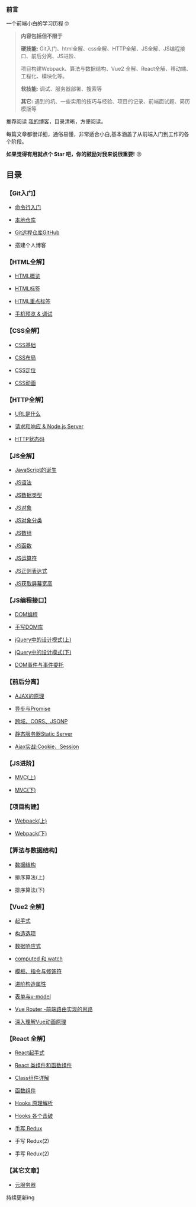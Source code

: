 <h3>前言</h3>

一个前端小白的学习历程 🤓

> **内容包括但不限于**
> 
> **硬技能:**
> Git入门、html全解、css全解、HTTP全解、JS全解、JS编程接口、前后分离、JS进阶、 
> 
> 项目构建Webpack、算法与数据结构、Vue2 全解、React全解、移动端、工程化、模块化等。
> 
> **软技能:** 调试、服务器部署、搜索等
> 
> **其它:** 遇到的坑、一些实用的技巧与经验、项目的记录、前端面试题、简历模版等

推荐阅读 [我的博客](https://lixueqin-4119.xyz/docs/example-doc/)，目录清晰，方便阅读。

每篇文章都很详细，通俗易懂，非常适合小白,基本涵盖了从前端入门到工作的各个阶段。


**如果觉得有用就点个 Star 吧，你的鼓励对我来说很重要!** 😜

<h2>目录</h2>

<h3>【Git入门】</h3>

* [命令行入门](https://github.com/lixueqin-4119/blog/blob/master/%E3%80%90Git%E5%85%A5%E9%97%A8%E3%80%91/%E7%90%86%E8%AE%BA/Git-%E5%91%BD%E4%BB%A4%E8%A1%8C%E5%85%A5%E9%97%A8.md)


* [本地仓库](https://github.com/lixueqin-4119/blog/blob/master/%E3%80%90Git%E5%85%A5%E9%97%A8%E3%80%91/%E7%90%86%E8%AE%BA/Git%E5%85%A5%E9%97%A8-%E6%9C%AC%E5%9C%B0%E4%BB%93%E5%BA%93.md)

* [Git远程仓库GitHub](https://github.com/lixueqin-4119/blog/blob/master/%E3%80%90Git%E5%85%A5%E9%97%A8%E3%80%91/%E7%90%86%E8%AE%BA/Git%E5%85%A5%E9%97%A8-%E8%BF%9C%E7%A8%8B%E4%BB%93%E5%BA%93GitHub.md)

* 搭建个人博客

<h3>【HTML全解】</h3>

* [HTML概览](https://github.com/lixueqin-4119/blog/blob/master/%E3%80%90HTML%E5%85%A8%E8%A7%A3%E3%80%91/%E7%90%86%E8%AE%BA/HTML%E6%A6%82%E8%A7%88.md)

* [HTML标签](https://github.com/lixueqin-4119/blog/blob/master/%E3%80%90HTML%E5%85%A8%E8%A7%A3%E3%80%91/%E7%90%86%E8%AE%BA/HTML%E6%A0%87%E7%AD%BE.md)

* [HTML重点标签](https://github.com/lixueqin-4119/blog/blob/master/%E3%80%90HTML%E5%85%A8%E8%A7%A3%E3%80%91/%E7%90%86%E8%AE%BA/HTML%E9%87%8D%E7%82%B9%E6%A0%87%E7%AD%BE.md)

* [手机预览 & 调试](https://github.com/lixueqin-4119/blog/blob/master/%E3%80%90HTML%E5%85%A8%E8%A7%A3%E3%80%91/%E7%90%86%E8%AE%BA/%E6%89%8B%E6%9C%BA%E9%A2%84%E8%A7%88%20%26%20%E7%94%B5%E8%84%91%E8%B0%83%E8%AF%95%E6%89%8B%E6%9C%BA.md)

<h3>【CSS全解】</h3>

* [CSS基础](https://github.com/lixueqin-4119/blog/blob/master/%E3%80%90CSS%E5%85%A8%E8%A7%A3%E3%80%91/%E7%90%86%E8%AE%BA/css%E5%9F%BA%E7%A1%80.md)

* [CSS布局](https://github.com/lixueqin-4119/blog/blob/master/%E3%80%90CSS%E5%85%A8%E8%A7%A3%E3%80%91/%E7%90%86%E8%AE%BA/css%E5%B8%83%E5%B1%80.md)

* [CSS定位](https://github.com/lixueqin-4119/blog/blob/master/%E3%80%90CSS%E5%85%A8%E8%A7%A3%E3%80%91/%E7%90%86%E8%AE%BA/css%E5%AE%9A%E4%BD%8D.md)

* [CSS动画](https://github.com/lixueqin-4119/blog/blob/master/%E3%80%90CSS%E5%85%A8%E8%A7%A3%E3%80%91/%E7%90%86%E8%AE%BA/css%E5%8A%A8%E7%94%BB.md)

<h3>【HTTP全解】</h3>

* [URL是什么](https://github.com/lixueqin-4119/blog/blob/master/%E3%80%90HTTP%E5%85%A8%E8%A7%A3%E3%80%91/%E7%90%86%E8%AE%BA/URL%20%E6%98%AF%E4%BB%80%E4%B9%88.md)

* [请求和响应 & Node.js Server](https://github.com/lixueqin-4119/blog/blob/master/%E3%80%90HTTP%E5%85%A8%E8%A7%A3%E3%80%91/%E7%90%86%E8%AE%BA/HTTP%20-%E8%AF%B7%E6%B1%82%E5%92%8C%E5%93%8D%E5%BA%94%20%26%20Node.js%20Server.md)

* [HTTP状态码](https://github.com/lixueqin-4119/blog/blob/master/%E3%80%90HTTP%E5%85%A8%E8%A7%A3%E3%80%91/%E7%90%86%E8%AE%BA/HTTP%20%E7%8A%B6%E6%80%81%E7%A0%81.md)

<h3>【JS全解】</h3>

* [JavaScript的诞生](https://github.com/lixueqin-4119/blog/blob/master/%E3%80%90JS%E5%85%A8%E8%A7%A3%E3%80%91/%E7%90%86%E8%AE%BA/JavaScript%20%E7%9A%84%E8%AF%9E%E7%94%9F.md)

* [JS语法](https://github.com/lixueqin-4119/blog/blob/master/%E3%80%90JS%E5%85%A8%E8%A7%A3%E3%80%91/%E7%90%86%E8%AE%BA/JS%E8%AF%AD%E6%B3%95.md)

* [JS数据类型](https://github.com/lixueqin-4119/blog/blob/master/%E3%80%90JS%E5%85%A8%E8%A7%A3%E3%80%91/%E7%90%86%E8%AE%BA/JS%E6%95%B0%E6%8D%AE%E7%B1%BB%E5%9E%8B.md)

* [JS对象](https://github.com/lixueqin-4119/blog/blob/master/%E3%80%90JS%E5%85%A8%E8%A7%A3%E3%80%91/%E7%90%86%E8%AE%BA/js%E5%AF%B9%E8%B1%A1.md)

* [JS对象分类](https://github.com/lixueqin-4119/blog/blob/master/%E3%80%90JS%E5%85%A8%E8%A7%A3%E3%80%91/%E7%90%86%E8%AE%BA/js%E5%AF%B9%E8%B1%A1%E5%88%86%E7%B1%BB.md)

* [JS数组](https://github.com/lixueqin-4119/blog/blob/master/%E3%80%90JS%E5%85%A8%E8%A7%A3%E3%80%91/%E7%90%86%E8%AE%BA/js%E6%95%B0%E7%BB%84.md)

* [JS函数](https://github.com/lixueqin-4119/blog/blob/master/%E3%80%90JS%E5%85%A8%E8%A7%A3%E3%80%91/%E7%90%86%E8%AE%BA/JS%E5%87%BD%E6%95%B0.md)

* [JS运算符](https://github.com/lixueqin-4119/blog/blob/master/%E3%80%90JS%E5%85%A8%E8%A7%A3%E3%80%91/%E7%90%86%E8%AE%BA/js%E8%BF%90%E7%AE%97%E7%AC%A6.md)

* [JS正则表达式](https://github.com/lixueqin-4119/blog/blob/master/%E3%80%90JS%E5%85%A8%E8%A7%A3%E3%80%91/%E7%90%86%E8%AE%BA/%E6%AD%A3%E5%88%99%E8%A1%A8%E8%BE%BE%E5%BC%8F.md)

* [JS获取屏幕宽高](https://github.com/lixueqin-4119/blog/blob/master/%E3%80%90JS%E5%85%A8%E8%A7%A3%E3%80%91/%E7%90%86%E8%AE%BA/js%20%E8%8E%B7%E5%8F%96%E5%B1%8F%E5%B9%95%E5%AE%BD%E9%AB%98.md)

<h3>【JS编程接口】</h3>

* [DOM编程](https://github.com/lixueqin-4119/blog/blob/master/%E3%80%90JS%E7%BC%96%E7%A8%8B%E6%8E%A5%E5%8F%A3%E3%80%91/%E7%90%86%E8%AE%BA/DOM%20%E7%BC%96%E7%A8%8B.md)

* [手写DOM库](https://github.com/lixueqin-4119/blog/blob/master/%E3%80%90JS%E7%BC%96%E7%A8%8B%E6%8E%A5%E5%8F%A3%E3%80%91/%E7%90%86%E8%AE%BA/%E6%89%8B%E5%86%99DOM%E5%BA%93(1).md)

* [jQuery中的设计模式(上)](https://github.com/lixueqin-4119/blog/blob/master/%E3%80%90JS%E7%BC%96%E7%A8%8B%E6%8E%A5%E5%8F%A3%E3%80%91/%E7%90%86%E8%AE%BA/jQuery%20%E4%B8%AD%E7%9A%84%E8%AE%BE%E8%AE%A1%E6%A8%A1%E5%BC%8F(%E4%B8%8A).md)

* [jQuery中的设计模式(下)](https://github.com/lixueqin-4119/blog/blob/master/%E3%80%90JS%E7%BC%96%E7%A8%8B%E6%8E%A5%E5%8F%A3%E3%80%91/%E7%90%86%E8%AE%BA/jQuery%20%E4%B8%AD%E7%9A%84%E8%AE%BE%E8%AE%A1%E6%A8%A1%E5%BC%8F(%E4%B8%8B).md)

* [DOM事件与事件委托](https://github.com/lixueqin-4119/blog/blob/master/%E3%80%90JS%E7%BC%96%E7%A8%8B%E6%8E%A5%E5%8F%A3%E3%80%91/%E7%90%86%E8%AE%BA/DOM%E4%BA%8B%E4%BB%B6%E4%B8%8E%E4%BA%8B%E4%BB%B6%E5%A7%94%E6%89%98.md)

<h3>【前后分离】</h3>

* [AJAX的原理](https://github.com/lixueqin-4119/blog/blob/master/%E3%80%90%E5%89%8D%E5%90%8E%E5%88%86%E7%A6%BB%E3%80%91/%E7%90%86%E8%AE%BA/AJAX%20%E7%9A%84%E5%8E%9F%E7%90%86.md)

* [异步与Promise](https://github.com/lixueqin-4119/blog/blob/master/%E3%80%90%E5%89%8D%E5%90%8E%E5%88%86%E7%A6%BB%E3%80%91/%E7%90%86%E8%AE%BA/%E5%BC%82%E6%AD%A5%E4%B8%8EPromise.md)

* [跨域、CORS、JSONP](https://github.com/lixueqin-4119/blog/blob/master/%E3%80%90%E5%89%8D%E5%90%8E%E5%88%86%E7%A6%BB%E3%80%91/%E7%90%86%E8%AE%BA/%E8%B7%A8%E5%9F%9F%E3%80%81CORS%E3%80%81JSONP.md)

* [静态服务器Static Server](https://github.com/lixueqin-4119/blog/blob/master/%E3%80%90%E5%89%8D%E5%90%8E%E5%88%86%E7%A6%BB%E3%80%91/%E7%90%86%E8%AE%BA/%E9%9D%99%E6%80%81%E6%9C%8D%E5%8A%A1%E5%99%A8Static%20Server.md)

* [Ajax实战:Cookie、Session](https://github.com/lixueqin-4119/blog/blob/master/%E3%80%90%E5%89%8D%E5%90%8E%E5%88%86%E7%A6%BB%E3%80%91/%E7%90%86%E8%AE%BA/Ajax%E5%AE%9E%E6%88%98:Cookie%E3%80%81Session.md)

<h3>【JS进阶】</h3>

* [MVC(上)](https://github.com/lixueqin-4119/blog/blob/master/%E3%80%90JS%E8%BF%9B%E9%98%B6%E3%80%91/MVC(%E4%B8%8A).md)

* [MVC(下)](https://github.com/lixueqin-4119/blog/blob/master/%E3%80%90JS%E8%BF%9B%E9%98%B6%E3%80%91/MVC(%E4%B8%8B).md) 

<h3>【项目构建】</h3>

* [Webpack(上)](https://github.com/lixueqin-4119/blog/blob/master/%E3%80%90%E9%A1%B9%E7%9B%AE%E6%9E%84%E5%BB%BA%E3%80%91/Webpack(%E4%B8%8A).md)

* [Webpack(下)](https://github.com/lixueqin-4119/blog/blob/master/%E3%80%90%E9%A1%B9%E7%9B%AE%E6%9E%84%E5%BB%BA%E3%80%91/Webpack(%E4%B8%8B).md)

<h3>【算法与数据结构】</h3>

* [数据结构](https://github.com/lixueqin-4119/blog/blob/master/%E3%80%90%E7%AE%97%E6%B3%95%E4%B8%8E%E6%95%B0%E6%8D%AE%E7%BB%93%E6%9E%84%E3%80%91/%E6%95%B0%E6%8D%AE%E7%BB%93%E6%9E%84.md)

* 排序算法(上)

* 排序算法(下)

<h3>【Vue2 全解】</h3>

* [起手式](https://github.com/lixueqin-4119/blog/blob/master/%E3%80%90Vue%E5%85%A8%E8%A7%A3%E3%80%91/Vue%E8%B5%B7%E6%89%8B%E5%BC%8F.md) 

* [构造选项](https://github.com/lixueqin-4119/blog/blob/master/%E3%80%90Vue%E5%85%A8%E8%A7%A3%E3%80%91/Vue%E6%9E%84%E9%80%A0%E9%80%89%E9%A1%B9.md)

* [数据响应式](https://github.com/lixueqin-4119/blog/blob/master/%E3%80%90Vue%E5%85%A8%E8%A7%A3%E3%80%91/Vue%E6%95%B0%E6%8D%AE%E5%93%8D%E5%BA%94%E5%BC%8F.md)

* [computed 和 watch](https://github.com/lixueqin-4119/blog/blob/master/%E3%80%90Vue%E5%85%A8%E8%A7%A3%E3%80%91/Vue%E4%B8%AD%E7%9A%84%20computed%20%E5%92%8C%20watch.md)

* [模板、指令与修饰符](https://github.com/lixueqin-4119/blog/blob/master/%E3%80%90Vue%E5%85%A8%E8%A7%A3%E3%80%91/Vue%20%E6%A8%A1%E6%9D%BF%E3%80%81%E6%8C%87%E4%BB%A4%E4%B8%8E%E4%BF%AE%E9%A5%B0%E7%AC%A6.md) 

* [进阶构造属性](https://github.com/lixueqin-4119/blog/blob/master/%E3%80%90Vue%E5%85%A8%E8%A7%A3%E3%80%91/Vue%E8%BF%9B%E9%98%B6%E6%9E%84%E9%80%A0%E5%B1%9E%E6%80%A7.md)

* [表单与v-model](https://github.com/lixueqin-4119/blog/blob/master/%E3%80%90Vue%E5%85%A8%E8%A7%A3%E3%80%91/Vue%E8%A1%A8%E5%8D%95%E4%B8%8Ev-model.md)

* [Vue Router -前端路由实现的思路](https://github.com/lixueqin-4119/blog/blob/master/%E3%80%90Vue%E5%85%A8%E8%A7%A3%E3%80%91/Vue%20Router%20%E5%89%8D%E7%AB%AF%E8%B7%AF%E7%94%B1%E5%AE%9E%E7%8E%B0%E7%9A%84%E6%80%9D%E8%B7%AF.md)

* [深入理解Vue动画原理](https://github.com/lixueqin-4119/blog/blob/master/%E3%80%90Vue%E5%85%A8%E8%A7%A3%E3%80%91/%E6%B7%B1%E5%85%A5%E7%90%86%E8%A7%A3Vue%E5%8A%A8%E7%94%BB%E5%8E%9F%E7%90%86.md) 

<h3>【React 全解】</h3>

* [React起手式](https://github.com/lixueqin-4119/blog/blob/master/%E3%80%90React%E5%85%A8%E8%A7%A3%E3%80%91/React%E8%B5%B7%E6%89%8B%E5%BC%8F.md)

* [React 类组件和函数组件](https://github.com/lixueqin-4119/blog/blob/master/%E3%80%90React%E5%85%A8%E8%A7%A3%E3%80%91/React%20%E7%B1%BB%E7%BB%84%E4%BB%B6%E5%92%8C%E5%87%BD%E6%95%B0%E7%BB%84%E4%BB%B6.md)

* [Class组件详解](https://github.com/lixueqin-4119/blog/blob/master/%E3%80%90React%E5%85%A8%E8%A7%A3%E3%80%91/Class%20%E7%BB%84%E4%BB%B6%E8%AF%A6%E8%A7%A3.md)

* [函数组件](https://github.com/lixueqin-4119/blog/blob/master/%E3%80%90React%E5%85%A8%E8%A7%A3%E3%80%91/%E5%87%BD%E6%95%B0%E7%BB%84%E4%BB%B6.md)

* [Hooks 原理解析](https://github.com/lixueqin-4119/blog/blob/master/%E3%80%90React%E5%85%A8%E8%A7%A3%E3%80%91/Hooks%20%E5%8E%9F%E7%90%86%E8%A7%A3%E6%9E%90.md)

* [Hooks 各个击破](https://github.com/lixueqin-4119/blog/blob/master/%E3%80%90React%E5%85%A8%E8%A7%A3%E3%80%91/Hooks%20%E5%90%84%E4%B8%AA%E5%87%BB%E7%A0%B4.md)

* [手写 Redux](https://github.com/lixueqin-4119/blog/blob/master/%E3%80%90React%E5%85%A8%E8%A7%A3%E3%80%91/%E6%89%8B%E5%86%99%20Redux.md)

* 手写 Redux(2)

* 手写 Redux(2)

<h3>【其它文章】</h3>

* [云服务器](https://github.com/lixueqin-4119/blog/blob/master/%E4%BA%91%20%E6%9C%8D%20%E5%8A%A1%20%E5%99%A8/%E4%BA%91%E6%9C%8D%E5%8A%A1%E5%99%A8.md)


持续更新ing
